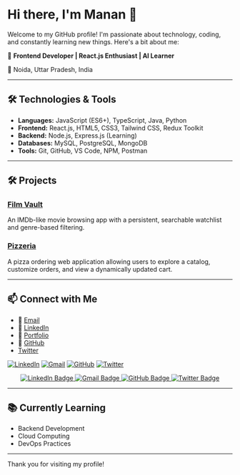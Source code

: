 # Hi there, I'm Manan 👋

Welcome to my GitHub profile! I'm passionate about technology, coding, and constantly learning new things. Here's a bit about me:

🎯 **Frontend Developer | React.js Enthusiast | AI Learner**

📍 Noida, Uttar Pradesh, India

---

## 🛠️ Technologies & Tools
- **Languages:**  JavaScript (ES6+), TypeScript, Java, Python
- **Frontend:** React.js, HTML5, CSS3, Tailwind CSS, Redux Toolkit
- **Backend:** Node.js, Express.js (Learning)
- **Databases:** MySQL, PostgreSQL, MongoDB
- **Tools:** Git, GitHub, VS Code, NPM, Postman

---

## 🛠️ Projects

### [Film Vault](https://film-vault-git-main-manan011s-projects.vercel.app/)
An IMDb-like movie browsing app with a persistent, searchable watchlist and genre-based filtering.

### [Pizzeria](https://github.com/manan011/pizzeria)
A pizza ordering web application allowing users to explore a catalog, customize orders, and view a dynamically updated cart.

---

## 📫 Connect with Me

- 📧 [Email](mailto:mananagarwal1103@gmail.com)
- 🔗 [LinkedIn](https://www.linkedin.com/in/manan011)
- 💼 [Portfolio](https://portfolio-mananagarwal.vercel.app/)
- 🐙 [GitHub](https://github.com/manan011)
- [Twitter](https://twitter.com/manan011)


[![LinkedIn](https://img.shields.io/badge/LinkedIn-blue?logo=linkedin&style=for-the-badge)](https://www.linkedin.com/in/manan011)
[![Gmail](https://img.shields.io/badge/Gmail-D14836?logo=gmail&logoColor=white&style=for-the-badge)](mailto:mananagarwal1103@gmail.com)
[![GitHub](https://img.shields.io/badge/GitHub-black?logo=github&style=for-the-badge)](https://github.com/manan011)
[![Twitter](https://img.shields.io/badge/Twitter-blue?logo=twitter&style=for-the-badge)](https://twitter.com/YOUR_HANDLE)

<p align="center">
  <a href="https://www.linkedin.com/in/manan011">
    <img src="https://img.shields.io/badge/LinkedIn-blue?logo=linkedin&logoColor=white&style=for-the-badge" alt="LinkedIn Badge"/>
  </a>
  <a href="mailto:mananagarwal1103@gmail.com">
    <img src="https://img.shields.io/badge/Gmail-D14836?logo=gmail&logoColor=white&style=for-the-badge" alt="Gmail Badge"/>
  </a>
  <a href="https://github.com/manan011">
    <img src="https://img.shields.io/badge/GitHub-000?logo=github&logoColor=white&style=for-the-badge" alt="GitHub Badge"/>
  </a>
  <a href="https://twitter.com/YOUR_HANDLE">
    <img src="https://img.shields.io/badge/Twitter-1DA1F2?logo=twitter&logoColor=white&style=for-the-badge" alt="Twitter Badge"/>
  </a>
</p>


---

## 📚 Currently Learning

- Backend Development
- Cloud Computing
- DevOps Practices

---

Thank you for visiting my profile!
